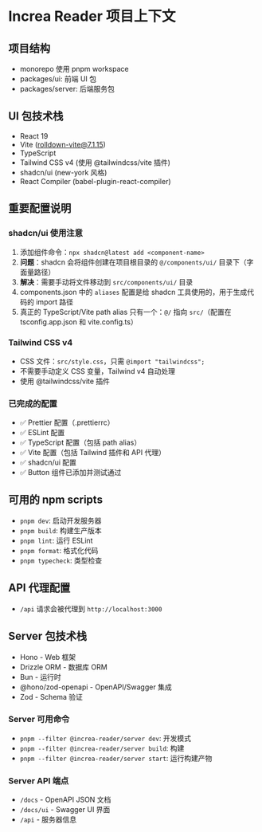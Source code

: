 # Increa Reader 项目上下文

## 项目结构
- monorepo 使用 pnpm workspace
- packages/ui: 前端 UI 包
- packages/server: 后端服务包

## UI 包技术栈
- React 19
- Vite (rolldown-vite@7.1.15)
- TypeScript
- Tailwind CSS v4 (使用 @tailwindcss/vite 插件)
- shadcn/ui (new-york 风格)
- React Compiler (babel-plugin-react-compiler)

## 重要配置说明

### shadcn/ui 使用注意
1. 添加组件命令：`npx shadcn@latest add <component-name>`
2. **问题**：shadcn 会将组件创建在项目根目录的 `@/components/ui/` 目录下（字面量路径）
3. **解决**：需要手动将文件移动到 `src/components/ui/` 目录
4. components.json 中的 `aliases` 配置是给 shadcn 工具使用的，用于生成代码的 import 路径
5. 真正的 TypeScript/Vite path alias 只有一个：`@/` 指向 `src/`（配置在 tsconfig.app.json 和 vite.config.ts）

### Tailwind CSS v4
- CSS 文件：`src/style.css`，只需 `@import "tailwindcss";`
- 不需要手动定义 CSS 变量，Tailwind v4 自动处理
- 使用 @tailwindcss/vite 插件

### 已完成的配置
- ✅ Prettier 配置（.prettierrc）
- ✅ ESLint 配置
- ✅ TypeScript 配置（包括 path alias）
- ✅ Vite 配置（包括 Tailwind 插件和 API 代理）
- ✅ shadcn/ui 配置
- ✅ Button 组件已添加并测试通过

## 可用的 npm scripts
- `pnpm dev`: 启动开发服务器
- `pnpm build`: 构建生产版本
- `pnpm lint`: 运行 ESLint
- `pnpm format`: 格式化代码
- `pnpm typecheck`: 类型检查

## API 代理配置
- `/api` 请求会被代理到 `http://localhost:3000`

## Server 包技术栈
- Hono - Web 框架
- Drizzle ORM - 数据库 ORM
- Bun - 运行时
- @hono/zod-openapi - OpenAPI/Swagger 集成
- Zod - Schema 验证

### Server 可用命令
- `pnpm --filter @increa-reader/server dev`: 开发模式
- `pnpm --filter @increa-reader/server build`: 构建
- `pnpm --filter @increa-reader/server start`: 运行构建产物

### Server API 端点
- `/docs` - OpenAPI JSON 文档
- `/docs/ui` - Swagger UI 界面
- `/api` - 服务器信息
